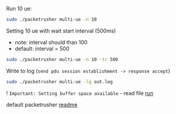 Run 10 ue:
```bash
sudo ./packetrusher multi-ue -n 10
```

Setting 10 ue with wait start interval (500ms)
- note: interval should than 100
- default: interval = 500
```bash
sudo ./packetrusher multi-ue -n 10 -tr 500
```

Write to log (``send pdu session establishment -> response accept``)
```bash
sudo ./packetrusher multi-ue -lg out.log
```

! `Important: Setting buffer space available` - read file [run](./run.sh)

default packetrusher [readme](./README-packetrusher.md)
